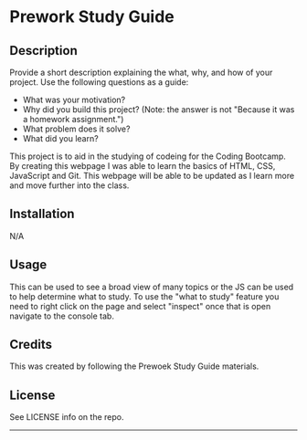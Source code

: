 # Prework Study Guide

## Description

Provide a short description explaining the what, why, and how of your project. Use the following questions as a guide:

- What was your motivation?
- Why did you build this project? (Note: the answer is not "Because it was a homework assignment.")
- What problem does it solve?
- What did you learn?

This project is to aid in the studying of codeing for the Coding Bootcamp. By creating this webpage I was able to learn the basics of HTML, CSS, JavaScript and Git. This webpage will be able to be updated as I learn more and move further into the class. 

## Installation

N/A

## Usage

This can be used to see a broad view of many topics or the JS can be used to help determine what to study. To use the "what to study" feature you need to right click on the page and select "inspect" once that is open navigate to the console tab.

## Credits

This was created by following the Prewoek Study Guide materials.

## License

See LICENSE info on the repo.

---

